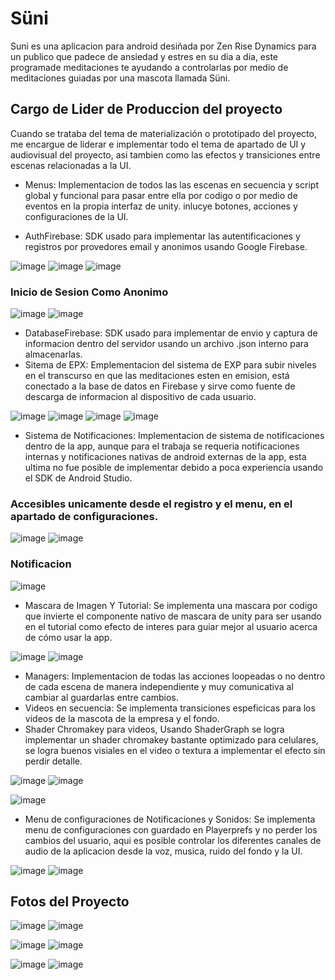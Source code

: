 # Süni

Suni es una aplicacion para android desiñada por Zen Rise Dynamics para un publico que padece de ansiedad y estres en su dia a dia, este programade meditaciones te ayudando a controlarlas por medio de meditaciones guiadas por una mascota llamada Süni.

## Cargo de Lider de Produccion del proyecto

Cuando se trataba del tema de materialización o prototipado del proyecto, me encargue de liderar e implementar todo el tema de apartado de UI y audiovisual del proyecto, asi tambien como las efectos y transiciones entre escenas relacionadas a la UI. 

- Menus: Implementacion de todos las las escenas en secuencia y script global y funcional para pasar entre ella por codigo o por medio de eventos en la propia interfaz de unity. inlucye botones, acciones y configuraciones de la UI.

- AuthFirebase: SDK usado para implementar las autentificaciones y registros por provedores email y anonimos usando Google Firebase.

![image](https://github.com/Michikatsu0/TallerVI_Proyecto/assets/68073260/b6a8e2b3-9b85-453b-b338-7965edbd489a)
![image](https://github.com/Michikatsu0/TallerVI_Proyecto/assets/68073260/7ea55620-85a5-4832-a40d-2bc3e655546d)
![image](https://github.com/Michikatsu0/TallerVI_Proyecto/assets/68073260/e37a4eeb-9021-445c-b08e-e0088ec0431a)

### Inicio de Sesion Como Anonimo

![image](https://github.com/Michikatsu0/TallerVI_Proyecto/assets/68073260/9a4f5d3b-8a51-4b8b-b9b1-a981dc1d1792)
![image](https://github.com/Michikatsu0/TallerVI_Proyecto/assets/68073260/8c4ca901-4461-43a3-96c0-947ad5b1d2e2)

- DatabaseFirebase: SDK usado para implementar de envio y captura de informacion dentro del servidor usando un archivo .json interno para almacenarlas.
- Sitema de EPX: Emplementacion del sistema de EXP para subir niveles en el transcurso en que las meditaciones esten en emision, está conectado a la base de datos en Firebase y sirve como fuente de descarga de informacion al dispositivo de cada usuario.

![image](https://github.com/Michikatsu0/TallerVI_Proyecto/assets/68073260/02ee6702-0e75-47ee-8365-e19a6bd32dcc)
![image](https://github.com/Michikatsu0/TallerVI_Proyecto/assets/68073260/b2dbe58e-e8fe-4433-8c52-8f11b373fff2)
![image](https://github.com/Michikatsu0/TallerVI_Proyecto/assets/68073260/16b1f153-39dc-41a4-8b90-33b5e072ea14)
![image](https://github.com/Michikatsu0/TallerVI_Proyecto/assets/68073260/85e63843-a8a3-48ed-a068-29b63db662a8)

- Sistema de Notificaciones: Implementacion de sistema de notificaciones dentro de la app, aunque para el trabaja se requeria notificaciones internas y notificaciones nativas de android externas de la app, esta ultima no fue posible de implementar debido a poca experiencia usando el SDK de Android Studio.
 
### Accesibles unicamente desde el registro y el menu, en el apartado de configuraciones.

![image](https://github.com/Michikatsu0/TallerVI_Proyecto/assets/68073260/e63eff6d-f226-439f-8aff-84d114006dc6)
![image](https://github.com/Michikatsu0/TallerVI_Proyecto/assets/68073260/edd1d97a-2e84-4f8c-92ba-c0b67bc9d05d)

### Notificacion

![image](https://github.com/Michikatsu0/TallerVI_Proyecto/assets/68073260/b9a6a13a-eb22-415b-ab1d-240c578437e1)


- Mascara de Imagen Y Tutorial: Se implementa una mascara por codigo que invierte el componente nativo de mascara de unity para ser usando en el tutorial como efecto de interes para guiar mejor al usuario acerca de cómo usar la app.

![image](https://github.com/Michikatsu0/TallerVI_Proyecto/assets/68073260/5935b9cf-af32-4a51-8e99-b0df82180daf)
![image](https://github.com/Michikatsu0/TallerVI_Proyecto/assets/68073260/72d55d2d-62c0-484b-ab06-c73353dc7f47)

- Managers: Implementacion de todas las acciones loopeadas o no dentro de cada escena de manera independiente y muy comunicativa al cambiar al guardarlas entre cambios.
- Videos en secuencia: Se implementa transiciones espeficicas para los videos de la mascota de la empresa y el fondo.
- Shader Chromakey para videos, Usando ShaderGraph se logra implementar un shader chromakey bastante optimizado para celulares, se logra buenos visiales en el video o textura a implementar el efecto sin perdir detalle.

![image](https://github.com/Michikatsu0/TallerVI_Proyecto/assets/68073260/52c6e0d1-370c-4999-9524-8539962896c1)
![image](https://github.com/Michikatsu0/TallerVI_Proyecto/assets/68073260/caa8374b-cfd7-405d-9820-af7f31aed235)

![image](https://github.com/Michikatsu0/TallerVI_Proyecto/assets/68073260/243c5433-25b7-4e23-baf5-6b3e3a49aa1a)

- Menu de configuraciones de Notificaciones y Sonidos: Se implementa menu de configuraciones con guardado en Playerprefs y no perder los cambios del usuario, aqui es posible controlar los diferentes canales de audio de la aplicacion desde la voz, musica, ruido del fondo y la UI. 

![image](https://github.com/Michikatsu0/TallerVI_Proyecto/assets/68073260/275f9235-91d6-4768-992d-04703ec371e7)
![image](https://github.com/Michikatsu0/TallerVI_Proyecto/assets/68073260/d045cc11-8d60-4bf1-8c33-6f95b0fd5aaa)


## Fotos del Proyecto

![image](https://github.com/Michikatsu0/TallerVI_Proyecto/assets/68073260/fe0ecfb5-8750-48f6-88c9-53ab0f3723bc)
![image](https://github.com/Michikatsu0/TallerVI_Proyecto/assets/68073260/d5399b56-30bb-40af-b459-f5ee5e0fe9d8)

![image](https://github.com/Michikatsu0/TallerVI_Proyecto/assets/68073260/c36a764f-59ac-4524-ad75-b44ce71050b0)
![image](https://github.com/Michikatsu0/TallerVI_Proyecto/assets/68073260/1d017841-f40f-4cfe-b03d-5ef041040689)

![image](https://github.com/Michikatsu0/TallerVI_Proyecto/assets/68073260/2e654b38-2b76-485c-ae94-5b0c1b8e9699)
![image](https://github.com/Michikatsu0/TallerVI_Proyecto/assets/68073260/bcf89059-76ec-4777-a4df-a8986a0e5297)
